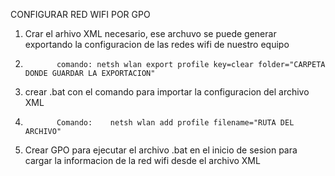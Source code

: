 CONFIGURAR RED WIFI POR GPO

1. Crar el arhivo XML necesario, ese archuvo se puede generar exportando la configuracion de las redes wifi de nuestro equipo 
2.            comando: netsh wlan export profile key=clear folder="CARPETA DONDE GUARDAR LA EXPORTACION"

2. crear .bat con el comando para importar la configuracion del archivo XML 
3.            Comando:    netsh wlan add profile filename="RUTA DEL ARCHIVO"

3. Crear GPO para ejecutar el archivo .bat en el inicio de sesion para cargar la informacion de la red wifi desde el archivo XML
